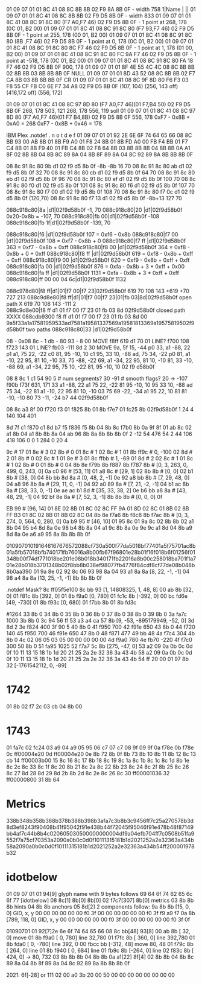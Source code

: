 01 09 07 01 01 8C 41          08 8C 8B 8B                  02 F9 8A 8B 0F - width 758 
                1|Name       |                                   ||
01 09 07 01 01 8C 41          08 8C 8B 8B                  02 F9 D5 8B 0F - width 833
01 09 07 01 01 8C 41          08 8C 91 8C 80 (F7 A0,F7 46) 02 F9 D5 8B 0F - 1 point at  268, 178 (0C 01, B2 00)
01 09 07 01 01 8C 41          08 8C 91 8C 80 (F7 93,F7 46) 02 F9 D5 8B 0F - 1 point at  255, 178 (00 01, B2 00)
01 09 07 01 01 8C 41          08 8C 91 8C 80 (8B   ,F7 46) 02 F9 D5 8B 0F - 1 point at    0, 178 (0C 01, B2 00)
01 09 07 01 01 8C 41          08 8C 91 8C 80  8C    F7 46  02 F9 D5 8B 0F - 1 point at    1, 178 (01 00, B2 00)
01 09 07 01 01 8C 41          08 8C 91 8C 80  FC 9A F7 46  02 F9 D5 8B 0F - 1 point at -518, 178 (0C 01, B2 00)
01 09 07 01 01 8C 41          08 8C 91 8C 80  FA 18 F7 46  02 F9 D5 8B 0F   900, 178
01 09 07 01 01 8F 4E 55 4C 4C 08 8C 8B 8B 02  8B    8B     03 8B 8B 8B 0F   NULL
01 09 07 01 01 8D 43 52       08 8C 8B 8B 02  F7 CA 8B     03 8B 8B 8B 0F   CR
01 09 07 01 01 8C 41          08 8C 9F 8D 80  F6 F3 03 F8 55 CF FB C0 6E F7 34 A8   02 F9 D5 8B 0F
                                             (107, 104) (256, 143 off) (416,172 off) (556, 172)

01 09 07 01 01 8C 41          08 8C 97 8D 80 (F7 A0,F7 46)(01 F7,B4 50)  02 F9 D5 8B 0F
                                                268,  178    503,  121
                                                268,  178    556,  119 soll
01 09 07 01 01 8C 41          08 8C 97 8D 80 (F7 A0,F7 46)(01 F7 B4,8B)  02 F9 D5 8B 0F
                                                             556,  178
0xF7 - 0x8B + 0xA0 = 268
0xF7 - 0x8B + 0x46 = 178

IBM Plex .notdef
                   .  n  o  t  d  e  f
01 09 07 01 01 92 2E 6E 6F 74 64 65 66  08 8C  BB 93 00 AB 8B 01 8B F9 A0 01 F8 24 8B 01 8B FD A0 00 FB F4 BB 01 F7 C4 8B 01 8B F9 40 01 FB C4 8B 02 F8 64 8B 03 8B 8B 8B 04 8B 8B 0A A1 8F 02 8B 8B 04 8B 8C 89 8A 04 8B 8F 89 8A 04 8C 92 89 8A 8B 8B 8B 0F


08 8c 91 8c 80  9b  d1  02 f9 d5 8b 0f
               -8b -8b
                16  70
08 8c 91 8c 80  ab  d1  02 f9 d5 8b 0f
                32  70
08 8c 91 8c 80  cb  d1  02 f9 d5 8b 0f
                64  70
08 8c 91 8c 80  eb  d1  02 f9 d5 8b 0f
                96  70
08 8c 91 8c 80  ef  d1  02 f9 d5 8b 0f
               100  70
08 8c 91 8c 80  f0  d1  02 f9 d5 8b 0f
               101
08 8c 91 8c 80  f6  d1  02 f9 d5 8b 0f
               107  70
08 8c 91 8c 80  f7 00  d1  02 f9 d5 8b 0f
               108     70
08 8c 91 8c 80  f7 0c  d1  02 f9 d5 8b 0f (120,70)
08 8c 91 8c 80  f7 13  d1  02 f9 d5 8b 0f
               -8b+13
                127   70

088c918c80|8a   |d1|02f9d58b0f   -1, 70
088c918c80|20   |d1|02f9d58b0f 0x20-0x8b = -107, 70
088c918c80|fb 00|d1|02f9d58b0f -108 
088c918c80|fb 1f|d1|02f9d58b0f -139, 70

088c918c80|f6            |d1|02f9d58b0f 107 = 0xf6 - 0x8b
088c918c80|f7 00         |d1|02f9d58b0f 108 = 0xf7 - 0x8b + 0
088c918c80|f7 ff         |d1|02f9d58b0f 363 = 0xf7 - 0x8b + 0xff
088c918c80|f8 00         |d1|02f9d58b0f 364 = 0xf8 - 0x8b + 0 + 0xff
088c918c80|f8 ff         |d1|02f9d58b0f 619 = 0xf8 - 0x8b + 0xff + 0xff 
088c918c80|f9 00         |d1|02f9d58b0f 620 = 0xf9 - 0x8b + 0xff + 0xff
088c918c80|fa 00         |d1|02f9d58b0f 876 = 0xfa - 0x8b + 3 * 0xff + 0x00
088c918c80|fa ff         |d1|02f9d58b0f 1131 = 0xfa - 0x8b + 3 * 0xff + 0xff
088c918c80|ff 00 00 04 6c|d1|02f9d58b0f 1132

088c978d80|f8 ff|d1|01|f7 00|f7 23|02f9d58b0f
            619  70     108   143
                       +619   +70
                        727   213
088c9d8e80|f8 ff|d1|01|f7 00|f7 23|01|fb 03|8d|02f9d58b0f open path
        X   619  70     108   143      -111  2           
088c9d8e00|f8 ff d1 01 f7 00 f7 23 01 fb 03 8d 02f9d58b0f closed path
    XXXX
088cdb9300 f8 ff d1 01 f7 00 f7 23 01 fb 03 8d 00 9a5f33a1a17581959533ad7581a19581337569a19581813369a19575819502f9d58b0f  two paths
088c918c80|33   |d1|02f9d58b0f

08 - 0x08
8c - 1
db - 80
93 - 8
00    MOVE
f8ff   619
d1      70
01    LINE?
f700   108
f723   143
01    LINE?
fb03  -111
8d       2
30       MOVE
9a, 5f   15, -44 p0
33, a1  -88,  22 p1
a1, 75   22, -22 c0
81, 95  -10,  10 c1
95, 33   10, -88
ad, 75   34, -22 p0
81, a1  -10,  22
95, 81   10, -10
33, 75  -88, -22
69, a1  -34,  22
95, 81   10, -10
81, 33  -10, -88
69, a1  -34,  22
95, 75   10, -22
81, 95  -10,  10
02 f9
d58b0f

08   8
8c   1
c1  54
90   5 # num segments?
30 -91 # smooth flags? 20 -> -107
f90b f73f  631, 171
33 a1 -88,  22
a1 75  22, -22
81 95 -10,  10
95 33  10, -88
ad 75  34, -22
81 a1 -10,  22
95 81  10, -10
03
75 69  -22, -34
a1 95  22, 10
81 81 -10, -10
80 73  -11, -24
b7  44
02f9d58b0f

08 8c a3 8f 00 f720 f3  01 f825 8b 01 8b f7e7 01 fc25 8b 02f9d58b0f
    1 24  4     140 104     401

8d  7f c1 f870 c1 8d b7  f5 f836 f5 8b  04 8b 8c f7b0 8b  0a 9f 8f  01 ab 8c 02 a1 8b 04 a1 8b 8b 8a 04 ab 96 8b 8a 8b 8b 8b 0f
 2 -12 54  476 54  2 44 106  418 106 0      0  1  284  0     20  4  

   9c      # 17
01 8e      # 3
02 8b      # 0
01 8c      # 1
02 8c      # 1
01 8b ff9c # 0, -100
02 8d      # 2
01 8b      # 0
02 8c      # 1
01 8e      # 3
01 8c ffbb # 1, -69
01 8d      # 2
02 8c      # 1
01 8c      # 1
02 8b      # 0
01 8b      # 0
04 8b 8e f79b 8b f887 8b f787 8b  # [0, 3, 263, 0, 499, 0, 243, 0]
0a c0 96  # [53, 11]
01 a8 8c  # [29, 1]
02 8b 8b  # [0, 0]
02 b1 8b  # [38, 0]
04 8b bb 8d 8a  # [0, 48, 2, -1]
0e 92 a8 bb 8b  # [7, 29, 48, 0]
04 a8 96 8b 8a  # [29, 11, 0, -1]
04 92 a0 89 8a  # [7, 21, -2, -1]
04 b1 ac 8b 8a  # [38, 33, 0, -1]
0e ae ac b1 8d  # [35, 33, 38, 2]
0e b6 bb a8 8a  # [43, 48, 29, -1]
04 92 bf 8e 8a  # [7, 52, 3, -1]
8b 8b 8b        # [0, 0, 0]
0f

EB 99  # [96, 14]
01 8E
02 8B
01 8C
02 8C
FF 9A
01 8D
02 8C
01 8B
02 8B
FF B3
01 8C
02 8B
01 8B
02 8C
04 8b 8e f7a6 8b f8c8 8b f7ac 8b  # [0, 3, 274, 0, 564, 0, 280, 0]
0a b9 95  # [46, 10]
01 95 8c
01 9a 8c
02 8b 8b
02 a1 8b
04 95 b4 8d 8a
0e 98 b4 8b 8a
04 a1 9c 8b 8a
0e 9e 9c a1 8d
04 8b a9 8d 8a
0e a6 a9 95 8a
8b 8b 8b 0f


010907010191646167676572088cf730a500f77da5018bf77401a5f75701ac8b01a5fb57018bfb740171fb76016a8b00fb67f96801e28b01f16f018b6f01256f01348b00f74df771018be201e08b018b340171fb22016a8b00c258018ba701f1a701e28b018b3701348b02f8bb8b038ef98077fb4776f84cdf8cf77de08b048b8b0aa390
01 9a 8e
02 92 8c
06 93 98 8a
04 93 a1 8a 8a  [8, 22, -1, -1]
04 98 a4 8a 8a  [13, 25, -1, -1]
8b 8b 8b 0f

.notdef Mask?
8c ff05f5e100 8c bb 93  [1, 14808325, 1, 48, 8]
00 ab 8b    [32, 0]
01 f81c 8b  [392, 0]
01 8b f9a0  [0, 780]
01 fc1c 8b  [-392, 0]
00 bc fd6e  [49, -730]
01 8b f93c  [0, 680]
01 f7bb 8b
01 8b fd3c

#1264
33 8b       0
34 8b       0
35 8b       0
36 8b       0
37 8b       0
38 8b       0
39 8b       0
3a fa7c  1000
3b 8b       0
3c 94
56 ff 53 a3 a4 ca
57 8b  [9, -53, -895179949, -52, 0]
3d 8d       2
3e f824   400
3f 90       5
40 8b       0
41 f950   700
42 f91e   650
43 8b       0
44 f720   140
45 f950   700
46 f91e   650
47 8b       0
48 f871   477
49 bb      48
4a f7c4   304
4b 8b       0
4c 02 06 05 03 05 00 00 00 00 00
4d f9a0   780
4e fb70  -220
4f f7c0   300
50 8b       0
51 fa95  1025
52 f7a7 5c 8b  [275, -47, 0]
53 a2 09 0a 0b 0c 0d 0f 10 11 13 15 18 1b 1d 20 21 25 2a 2e 32 36 3a 43 4b
58 a2 09 0a 0b 0c 0d 0f 10 11 13 15 18 1b 1d 20 21 25 2a 2e 32 36 3a 43 4b
54 ff 20 00 01 97 8b 32  [-1761542112, 0, -89]

# 1742
01 8b
02 f7 2c
03 cb
04 8b
00

# 1743
01 fa7c
02 fc24
03 a9
04 a9
05 95
06 c7
07 c7
08 9f
09 9f
0a f78e
0b f78e
0c ff00004e20
0d ff00004e20
0e 8b
72 8b
0f 8b
73 8b
10 8b
11 8b
12 8c
13 cb
14 ff00003b00
15 8c
16 8c
17 8b
18 8c
19 8c
1a 8c
1b 8c
1c 8c
1d 8b
1e 8c
2c 8c
33 8c 
1f 8c
20 8b
21 8c
2a 8c
22 8b
23 8c
24 8c
2f 8b
25 8c
26 8c
27 8d
28 8d
29 8d
2b 8b
2d 8c
2e 8c
26 8c
30 ff00001036
32 ff00000800
31 8b
64

# Metrics
338b348b358b368b378b388b398b3afa7c3b8b3c9456ff7c25a270578b3d8d3ef8243f90408b41f95042f91e438b44f72045f95046f91e478b48f87149bb4af7c44b8b4c020605030500000000004df9a04efb704ff7c0508b51fa9552f7a75cf70353a2090a0b0c0d0f10111315181b1d2021252a2e32363a434b58a2090a0b0c0d0f10111315181b1d2021252a2e32363a434b54ff200001978b32

# idotbelow
01 09 07 01
01 94[9] glyph name with 9 bytes follows
   69 64 6f 74 62 65 6c 6f 77 [idotbelow]
08 8c[1] 8b[0] 8b[0]
02 f7c7[307] 8b[0]  metrics
03 8b 8b 8b  hints
04 8b 8b   anchors
05 8d[2]  2 components follow:
   9a 8b 8b [15, 0, 0] GID, x, y
   00 00 00 00 00 00 f0 3f
   00 00 00 00 00 00 f0 3f
   f9 a9 f7 0a 8b [789, 118, 0] GID, x, y
   00 00 00 00 00 00 f0 3f
   00 00 00 00 00 00 f0 3f
0f

01090701
01 92[7]2e 6e 6f 74 64 65 66 
08 8c bb[48] 93[8]
   00 ab 8b    [  32,    0] move
   01 8b f9a0  [   0,  780] line 32,780
   01 f7fc 8b  [ 360,    0] line 392,780
   01 8b fda0  [   0, -780] line 392, 0
   00 fbcc bb  [-312,   48] move  80, 48
   01 f79c 8b  [ 264,    0] line
   01 8b f940  [   0,  684] line
   01 fb9c 8b  [-264,    0] line
02 f83c 8b  [ 424,    0] -> 80, 732
03 8b 8b 8b
04 8b 8b
0a a1[22] 8f[4]
   02 8b 8b
   04 8b 8c 89 8a
   04 8b 8f 89 8a
   04 8c 92 89 8a
   8b 8b 8b
0f

2021: 
6f[-28] or 111
02 00 a0 3b 20 00 50 00 00 00 00 00 00 00 00
